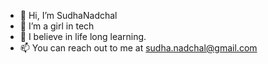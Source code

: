 - 👋 Hi, I’m SudhaNadchal
- 👀 I’m a girl in tech
- 🌱 I believe in life long learning. 
- 📫 You can reach out to me at sudha.nadchal@gmail.com


<!---
SudhaNadchal/SudhaNadchal is a ✨ special ✨ repository because its `README.md` (this file) appears on your GitHub profile.
You can click the Preview link to take a look at your changes.
--->
